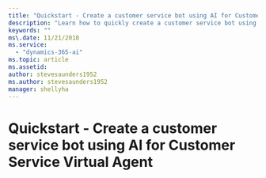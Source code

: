 ```yaml
---
title: "Quickstart - Create a customer service bot using AI for Customer Service Virtual Agent"
description: "Learn how to quickly create a customer service bot using AI for Customer Service Virtual Agent."
keywords: ""
ms\.date: 11/21/2018
ms.service:
  - "dynamics-365-ai"
ms.topic: article
ms.assetid: 
author: stevesaunders1952
ms.author: stevesaunders1952
manager: shellyha
---
```


# Quickstart - Create a customer service bot using AI for Customer Service Virtual Agent
